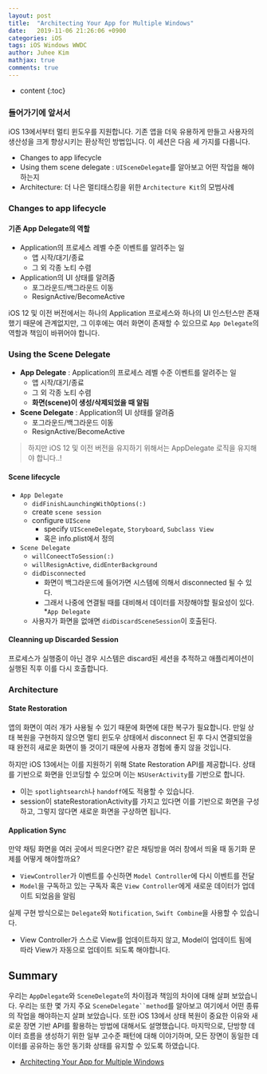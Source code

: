 ```yaml
---
layout: post
title:  "Architecting Your App for Multiple Windows"
date:   2019-11-06 21:26:06 +0900
categories: iOS
tags: iOS Windows WWDC
author: Juhee Kim
mathjax: true
comments: true
---
```


* content
{:toc}

### 들어가기에 앞서서

iOS 13에서부터 멀티 윈도우를 지원합니다. 기존 앱을 더욱 유용하게 만들고 사용자의 생산성을 크게 향상시키는 환상적인 방법입니다. 이 세션은 다음 세 가지를 다룹니다.
* Changes to app lifecycle
* Using them scene delegate : `UISceneDelegate`를 알아보고 어떤 작업을 해야하는지
* Architecture: 더 나은 멀티태스킹을 위한 `Architecture Kit`의 모범사례

### Changes to app lifecycle
#### 기존 App Delegate의 역할
* Application의 프로세스 레벨 수준 이벤트를 알려주는 일
  * 앱 시작/대기/종료
  * 그 외 각종 노티 수렴
* Application의 UI 상태를 알려줌
  * 포그라운드/백그라운드 이동
  * ResignActive/BecomeActive

iOS 12 및 이전 버전에서는 하나의 Application 프로세스와 하나의 UI 인스턴스만 존재했기 때문에 관계없지만, 그 이후에는 여러 화면이 존재할 수 있으므로 `App Delegate`의 역할과 책임이 바뀌어야 합니다.

### Using the Scene Delegate
* **App Delegate** : Application의 프로세스 레벨 수준 이벤트를 알려주는 일
  * 앱 시작/대기/종료
  * 그 외 각종 노티 수렴
  * **화면(scene)이 생성/삭제되었을 때 알림**
* **Scene Delegate** :  Application의 UI 상태를 알려줌
  * 포그라운드/백그라운드 이동
  * ResignActive/BecomeActive

> 하지만 iOS 12 및 이전 버전을 유지하기 위해서는 AppDelegate 로직을 유지해야 합니다..!

#### Scene lifecycle
* `App Delegate` 
  * `didFinishLaunchingWithOptions(:)`
  * create `scene session`
  * configure `UIScene`
    * specify `UISceneDelegate`, `Storyboard`, `Subclass View`
    * 혹은 info.plist에서 정의
* `Scene Delegate` 
  * `willConeectToSession(:)`
  * `willResignActive`, `didEnterBackground`
  * `didDisconnected`
    * 화면이 백그라운드에 들어가면 시스템에 의해서 disconnected 될 수 있다. 
    * 그래서 나중에 연결될 때를 대비해서 데이터를 저장해야할 필요성이 있다.
*`App Delegate`
  * 사용자가 화면을 없애면 `didDiscardSceneSession`이 호출된다.

#### Cleanning up Discarded Session
프로세스가 실행중이 아닌 경우 시스템은 discard된 세션을 추적하고 애플리케이션이 실행된 직후 이를 다시 호출합니다.

### Architecture
#### State Restoration
앱의 화면이 여러 개가 사용될 수 있기 때문에 화면에 대한 복구가 필요합니다. 만일 상태 복원을 구현하지 않으면 멀티 윈도우 상태에서 disconnect 된 후 다시 연결되었을 때 완전히 새로운 화면이 뜰 것이기 때문에 사용자 경험에 좋지 않을 것입니다.

하지만 iOS 13에서는 이를 지원하기 위해 State Restoration API를 제공합니다. 상태를 기반으로 화면을 인코딩할 수 있으며 이는 `NSUserActivity`를 기반으로 합니다. 
  * 이는 `spotlightsearch`나 `handoff`에도 적용할 수 있습니다.
  * session이 stateRestorationActivity를 가지고 있다면 이를 기반으로 화면을 구성하고, 그렇지 않다면 새로운 화면을 구상하면 됩니다.

#### Application Sync 
만약 채팅 화면을 여러 곳에서 띄운다면? 같은 채팅방을 여러 창에서 띄울 때 동기화 문제를 어떻게 해야할까요?
  * `ViewController`가 이벤트를 수신하면 `Model Controller`에 다시 이벤트를 전달
  * `Model`을 구독하고 있는 구독자 혹은 `View Controller`에게 새로운 데이터가 업데이트 되었음을 알림

실제 구현 방식으로는 `Delegate`와 `Notification`, `Swift Combine`을 사용할 수 있습니다.
  * View Controller가 스스로 View를 업데이트하지 않고, Model이 업데이트 됨에 따라 View가 자동으로 업데이트 되도록 해야합니다.


## Summary
우리는 `AppDelegate`와 `SceneDelegate`의 차이점과 책임의 차이에 대해 살펴 보았습니다. 우리는 또한 몇 가지 주요 `SceneDelegate``method`를 알아보고 여기에서 어떤 종류의 작업을 해야하는지 살펴 보았습니다. 또한 iOS 13에서 상태 복원이 중요한 이유와 새로운 장면 기반 API를 활용하는 방법에 대해서도 설명했습니다. 마지막으로, 단방향 데이터 흐름을 생성하기 위한 일부 고수준 패턴에 대해 이야기하며, 모든 장면이 동일한 데이터를 공유하는 동안 동기화 상태를 유지할 수 있도록 하였습니다. 

* [Architecting Your App for Multiple Windows](https://developer.apple.com/videos/play/wwdc2019/258/)

